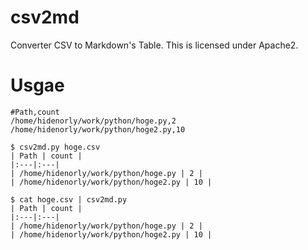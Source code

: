 # csv2md

Converter CSV to Markdown's Table.
This is licensed under Apache2.

# Usgae

```hoge.csv
#Path,count
/home/hidenorly/work/python/hoge.py,2
/home/hidenorly/work/python/hoge2.py,10
```

```
$ csv2md.py hoge.csv
| Path | count |
|:---|:---|
| /home/hidenorly/work/python/hoge.py | 2 |
| /home/hidenorly/work/python/hoge2.py | 10 |
```

```
$ cat hoge.csv | csv2md.py
| Path | count |
|:---|:---|
| /home/hidenorly/work/python/hoge.py | 2 |
| /home/hidenorly/work/python/hoge2.py | 10 |
```
